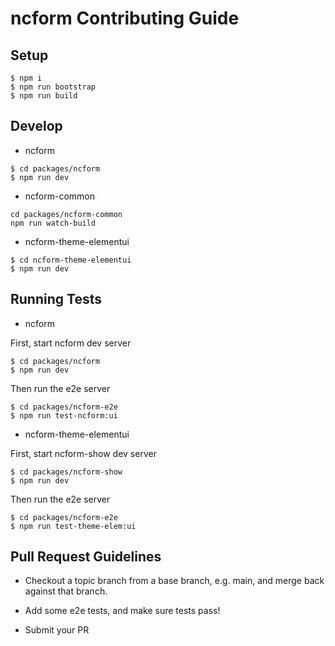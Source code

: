 # ncform Contributing Guide

## Setup

```
$ npm i
$ npm run bootstrap
$ npm run build
```

## Develop

- ncform
```
$ cd packages/ncform
$ npm run dev
```

- ncform-common
```
cd packages/ncform-common
npm run watch-build
```

- ncform-theme-elementui
```
$ cd ncform-theme-elementui
$ npm run dev
```

## Running Tests

- ncform

First, start ncform dev server

```
$ cd packages/ncform
$ npm run dev
```

Then run the e2e server

```
$ cd packages/ncform-e2e
$ npm run test-ncform:ui
```

- ncform-theme-elementui

First, start ncform-show dev server

```
$ cd packages/ncform-show
$ npm run dev
```

Then run the e2e server

```
$ cd packages/ncform-e2e
$ npm run test-theme-elem:ui
```

## Pull Request Guidelines

- Checkout a topic branch from a base branch, e.g. main, and merge back against that branch.

- Add some e2e tests, and make sure tests pass!

- Submit your PR
